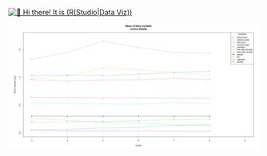 
[<img src="https://raw.githubusercontent.com/Raymo111/Raymo111/master/intro.gif" alt="👋 Hi there! It is (R(Studio|Data Viz))" title="👋 Hi there! It is (R(Studio|Data Viz))"/>]()








<img align="center" alt="GIF" src="https://github.com/DJJamsran/images/blob/main/snp1.png" width="700"/>
